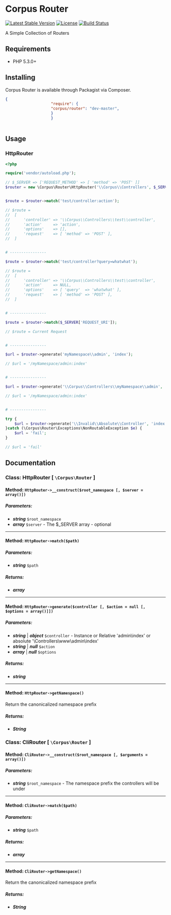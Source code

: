 # Corpus Router

[![Latest Stable Version](https://poser.pugx.org/corpus/router/v/stable.png)](https://packagist.org/packages/corpus/router)
[![License](https://poser.pugx.org/corpus/router/license.png)](https://packagist.org/packages/corpus/router)
[![Build Status](https://travis-ci.org/CorpusPHP/Router.svg?branch=master)](https://travis-ci.org/CorpusPHP/Router)

A Simple Collection of Routers

## Requirements

- PHP 5.3.0+

## Installing

Corpus Router is available through Packagist via Composer.

```json
{
					"require": {
					"corpus/router": "dev-master",
					}
					}
				
```

## Usage

### HttpRouter

```php
<?php

require('vendor/autoload.php');

// $_SERVER => ['REQUEST_METHOD' => [ 'method' => 'POST' ]]
$router = new \Corpus\Router\HttpRouter('\\Corpus\\Controllers', $_SERVER);


$route = $router->match('test/controller:action');

// $route =
//	[
//		'controller' => '\\Corpus\\Controllers\\test\\controller',
//		'action'     => 'action',
//		'options'    => [],
//		'request'    => [ 'method' => 'POST' ],
//	]


# ----------------

$route = $router->match('test/controller?query=whatwhat');

// $route =
//	[
//		'controller' => '\\Corpus\\Controllers\\test\\controller',
//		'action'     => NULL,
//		'options'    => [ 'query'  => 'whatwhat' ],
//		'request'    => [ 'method' => 'POST' ],
//	]


# ----------------

$route = $router->match($_SERVER['REQUEST_URI']);

// $route = Current Request


# ----------------

$url = $router->generate('myNamespace\\admin', 'index');

// $url = '/myNamespace/admin:index'


# ----------------

$url = $router->generate('\\Corpus\\Controllers\\myNamespace\\admin', 'index');

// $url = '/myNamespace/admin:index'


# ----------------

try {
	$url = $router->generate('\\Invalid\\Absolute\\Controller', 'index');
}catch (\Corpus\Router\Exceptions\NonRoutableException $e) {
	$url = 'fail';
}

// $url = 'fail'


```

## Documentation

### Class: HttpRouter \[ `\Corpus\Router` \]

#### Method: `HttpRouter->__construct($root_namespace [, $server = array()])`

##### Parameters:

- ***string*** `$root_namespace`
- ***array*** `$server` - The $_SERVER array - optional



---

#### Method: `HttpRouter->match($path)`

##### Parameters:

- ***string*** `$path`


##### Returns:

- ***array***


---

#### Method: `HttpRouter->generate($controller [, $action = null [, $options = array()]])`

##### Parameters:

- ***string*** | ***object*** `$controller` - Instance or Relative 'admin\index' or absolute '\Controllers\www\admin\index'
- ***string*** | ***null*** `$action`
- ***array*** | ***null*** `$options`


##### Returns:

- ***string***


---

#### Method: `HttpRouter->getNamespace()`

Return the canonicalized namespace prefix  
  


##### Returns:

- ***String***


### Class: CliRouter \[ `\Corpus\Router` \]

#### Method: `CliRouter->__construct($root_namespace [, $arguments = array()])`

##### Parameters:

- ***string*** `$root_namespace` - The namespace prefix the controllers will be under



---

#### Method: `CliRouter->match($path)`

##### Parameters:

- ***string*** `$path`


##### Returns:

- ***array***


---

#### Method: `CliRouter->getNamespace()`

Return the canonicalized namespace prefix  
  


##### Returns:

- ***String***

